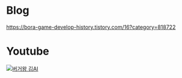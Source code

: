 # Blog
https://bora-game-develop-history.tistory.com/16?category=818722

# Youtube
[![버거왕 김AI](http://img.youtube.com/vi/86xlrEuYzlw/0.jpg)](https://youtu.be/86xlrEuYzlw?t=0s) 
